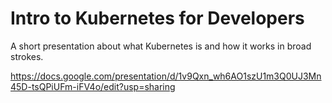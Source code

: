 # Intro to Kubernetes for Developers

A short presentation about what Kubernetes is and how it works in broad strokes.

https://docs.google.com/presentation/d/1v9Qxn_wh6AO1szU1m3Q0UJ3Mn45D-tsQPiUFm-iFV4o/edit?usp=sharing

